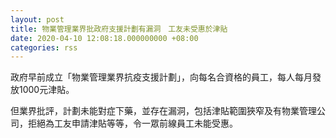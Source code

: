 ```yaml
---
layout: post
title: 物業管理業界批政府支援計劃有漏洞　工友未受惠於津貼
date: 2020-04-10 12:08:18.000000000 +08:00
categories: rss
---
```


政府早前成立「物業管理業界抗疫支援計劃」，向每名合資格的員工，每人每月發放1000元津貼。

但業界批評，計劃未能對症下藥，並存在漏洞，包括津貼範圍狹窄及有物業管理公司，拒絕為工友申請津貼等等，令一眾前線員工未能受惠。
